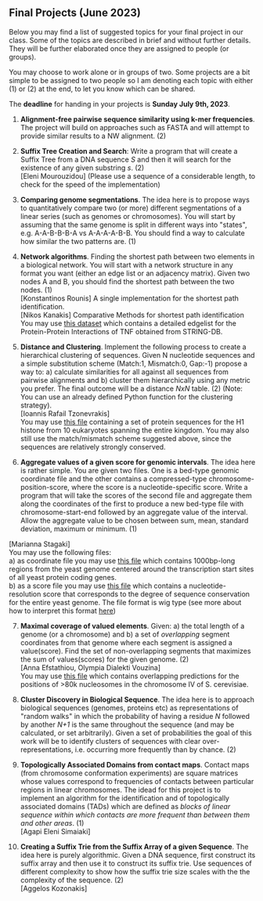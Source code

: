 ## Final Projects (June 2023)

Below you may find a list of suggested topics for your final project in our class.
Some of the topics are described in brief and without further details.
They will be further elaborated once they are assigned to people (or groups).

You may choose to work alone or in groups of two. Some projects are a bit simple to be assigned to two people so I am denoting each topic with either (1) or (2) at the end, to let you know which can be shared.

The **deadline** for handing in your projects is **Sunday July 9th, 2023**.

1. **Alignment-free pairwise sequence similarity using k-mer frequencies**. The project will build on approaches such as FASTA and will attempt to provide similar results to a NW alignment. (2)

2. **Suffix Tree Creation and Search**: Write a program that will create a Suffix Tree from a DNA sequence $S$ and then it will search for the existence of any given substring $s$. (2)  
[Eleni Mourouzidou] (Please use a sequence of a considerable length, to check for the speed of the implementation)

3. **Comparing genome segmentations**. The idea here is to propose ways to quantitatively compare two (or more) different segmentations of a linear series (such as genomes or chromosomes). You will start by assuming that the same genome is split in different ways into "states", e.g. A-A-B-B-B-A vs A-A-A-A-B-B. You should find a way to calculate how similar the two patterns are. (1)

4. **Network algorithms**. Finding the shortest path between two elements in a biological network. You will start with a network structure in any format you want (either an edge list or an adjacency matrix). Given two nodes A and B, you should find the shortest path between the two nodes. (1)   
[Konstantinos Rounis] A single implementation for the shortest path identification.  
[Nikos Kanakis] Comparative Methods for shortest path identification  
You may use [this dataset](https://www.dropbox.com/s/h8tlpwfbajiym0b/TNFnetwork.txt) which contains a detailed edgelist for the Protein-Protein Interactions of TNF obtained from STRING-DB.

5. **Distance and Clustering**. Implement the following process to create a hierarchical clustering of sequences. Given N nucleotide sequences and a simple substitution scheme (Match:1, Mismatch:0, Gap:-1) propose a way to: a) calculate similarities for all against all sequences from pairwise alignments and b) cluster them hierarchically using any metric you prefer. The final outcome will be a distance $NxN$ table. (2)
(Note: You can use an already defined Python function for the clustering strategy).  
[Ioannis Rafail Tzonevrakis]  
You may use [this file](https://www.dropbox.com/s/6543cdghmuoizi8/histone1.fa?dl=0) containing a set of protein sequences for the H1 histone from 10 eukaryotes spanning the entire kingdom. You may also still use the match/mismatch scheme suggested above, since the sequences are relatively strongly conserved.  

6. **Aggregate values of a given score for genomic intervals**. The idea here is rather simple. You are given two files. One is a bed-type genomic coordinate file and the other contains a compressed-type chromosome-position-score, where the score is a nucleotide-specific score. Write a program that will take the scores of the second file and aggregate them along the coordinates of the first to produce a new bed-type file with chromosome-start-end followed by an aggregate value of the interval. Allow the aggregate value to be chosen between sum, mean, standard deviation, maximum or minimum. (1)
  
[Marianna Stagaki]  
You may use the following files:   
a) as coordinate file you may use [this file](https://www.dropbox.com/scl/fi/6fc8stk76dg2vm93p85pn/saccer2_refseq_genes_TSS_plusmin500.bed?dl=0&rlkey=x9expw5ae08odk1fiyzcfp1ct) which contains 1000bp-long regions from the yeast genome centered around the transcription start sites of all yeast protein coding genes.    
b) as a score file you may use [this file](https://www.dropbox.com/scl/fi/ordt8x4lh325nln6cel8w/sacCer2_phCons.wig?dl=0&rlkey=6a5ay1t02fqhe70w88puv0kq8) which contains a nucleotide-resolution score that corresponds to the degree of sequence conservation for the entire yeast genome. The file format is wig type (see more about how to interpret this format [here](https://www.ensembl.org/info/website/upload/wig.html#:~:text=A%20WIG%20file%20consists%20of,formatting%20options%3A%20fixedStep%20and%20variableStep))  

7. **Maximal coverage of valued elements**. Given: a) the total length of a genome (or a chromosome) and b) a set of _overlapping_ segment coordinates from that genome where each segment is assigned a value(score). Find the set of non-overlapping segments that maximizes the sum of values(scores) for the given genome. (2)  
[Anna Efstathiou, Olympia Dialekti Vouzina]  
You may use [this file](https://www.dropbox.com/scl/fi/t1uvn8xfwavlo6jmt1cx1/sacCer3_chrIV_nucs_overlapping.bed?dl=0&rlkey=vuyfn519sqsp3wnns89nsdlal) which contains overlapping predictions for the positions of >80k nucleosomes in the chromosome IV of S. cerevisiae.  

8. **Cluster Discovery in Biological Sequence**. The idea here is to approach biological sequences (genomes, proteins etc) as representations of "random walks" in which the probability of having a residue _N_ followed by another _N+1_ is the same throughout the sequence (and may be calculated, or set arbitrarily). Given a set of probabilities the goal of this work will be to identify clusters of sequences with clear over-representations, i.e. occurring more frequently than by chance. (2)

9. **Τοpologically Associated Domains from contact maps**. Contact maps (from chromosome conformation experiments) are square matrices whose values correspond to frequencies of contacts between particular regions in linear chromosomes. The idead for this project is to implement an algorithm for the identification and of topologically associated domains (TADs) which are defined as _blocks of linear sequence within which contacts are more frequent than between them and other areas_. (1)  
[Agapi Eleni Simaiaki]


10. **Creating a Suffix Trie from the Suffix Array of a given Sequence**. The idea here is purely algorithmic. Given a DNA sequence, first construct its suffix array and then use it to construct its suffix trie. Use sequences of different complexity to show how the suffix trie size scales with the the complexity of the sequence. (2)  
[Aggelos Kozonakis]
